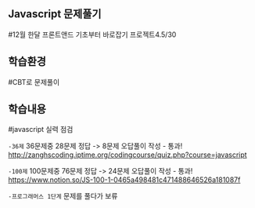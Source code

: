 ## Javascript 문제풀기
#12월 한달 프론트앤드 기초부터 바로잡기 프로젝트4.5/30

## 학습환경
#CBT로 문제풀이

## 학습내용

#javascript 실력 점검<br>

`-36제`
36문제중 28문제 정답 -> 8문제 오답풀이 작성 - 통과!<br>
http://zanghscoding.iptime.org/codingcourse/quiz.php?course=javascript


`-100제`
100문제중 76문제 정답 -> 24문제 오답풀이 작성 - 통과!<br>
https://www.notion.so/JS-100-1-0465a498481c471488646526a181087f

`-프로그래머스 1단계`
문제를 풀다가 보류
